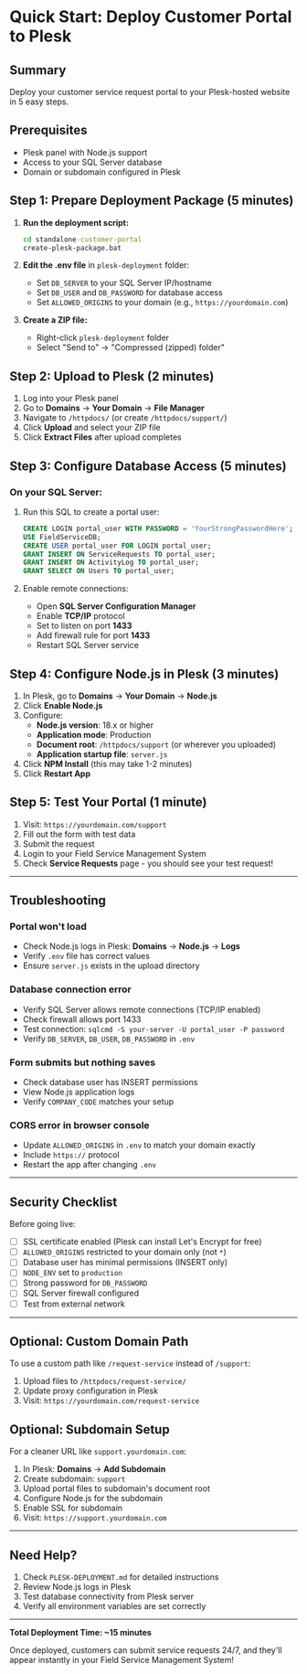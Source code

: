 # Quick Start: Deploy Customer Portal to Plesk

## Summary
Deploy your customer service request portal to your Plesk-hosted website in 5 easy steps.

## Prerequisites
- Plesk panel with Node.js support
- Access to your SQL Server database
- Domain or subdomain configured in Plesk

## Step 1: Prepare Deployment Package (5 minutes)

1. **Run the deployment script:**
   ```cmd
   cd standalone-customer-portal
   create-plesk-package.bat
   ```

2. **Edit the .env file** in `plesk-deployment` folder:
   - Set `DB_SERVER` to your SQL Server IP/hostname
   - Set `DB_USER` and `DB_PASSWORD` for database access
   - Set `ALLOWED_ORIGINS` to your domain (e.g., `https://yourdomain.com`)

3. **Create a ZIP file:**
   - Right-click `plesk-deployment` folder
   - Select "Send to" → "Compressed (zipped) folder"

## Step 2: Upload to Plesk (2 minutes)

1. Log into your Plesk panel
2. Go to **Domains** → **Your Domain** → **File Manager**
3. Navigate to `/httpdocs/` (or create `/httpdocs/support/`)
4. Click **Upload** and select your ZIP file
5. Click **Extract Files** after upload completes

## Step 3: Configure Database Access (5 minutes)

### On your SQL Server:

1. Run this SQL to create a portal user:
   ```sql
   CREATE LOGIN portal_user WITH PASSWORD = 'YourStrongPasswordHere';
   USE FieldServiceDB;
   CREATE USER portal_user FOR LOGIN portal_user;
   GRANT INSERT ON ServiceRequests TO portal_user;
   GRANT INSERT ON ActivityLog TO portal_user;
   GRANT SELECT ON Users TO portal_user;
   ```

2. Enable remote connections:
   - Open **SQL Server Configuration Manager**
   - Enable **TCP/IP** protocol
   - Set to listen on port **1433**
   - Add firewall rule for port **1433**
   - Restart SQL Server service

## Step 4: Configure Node.js in Plesk (3 minutes)

1. In Plesk, go to **Domains** → **Your Domain** → **Node.js**
2. Click **Enable Node.js**
3. Configure:
   - **Node.js version**: 18.x or higher
   - **Application mode**: Production
   - **Document root**: `/httpdocs/support` (or wherever you uploaded)
   - **Application startup file**: `server.js`
4. Click **NPM Install** (this may take 1-2 minutes)
5. Click **Restart App**

## Step 5: Test Your Portal (1 minute)

1. Visit: `https://yourdomain.com/support`
2. Fill out the form with test data
3. Submit the request
4. Login to your Field Service Management System
5. Check **Service Requests** page - you should see your test request!

---

## Troubleshooting

### Portal won't load
- Check Node.js logs in Plesk: **Domains** → **Node.js** → **Logs**
- Verify `.env` file has correct values
- Ensure `server.js` exists in the upload directory

### Database connection error
- Verify SQL Server allows remote connections (TCP/IP enabled)
- Check firewall allows port 1433
- Test connection: `sqlcmd -S your-server -U portal_user -P password`
- Verify `DB_SERVER`, `DB_USER`, `DB_PASSWORD` in `.env`

### Form submits but nothing saves
- Check database user has INSERT permissions
- View Node.js application logs
- Verify `COMPANY_CODE` matches your setup

### CORS error in browser console
- Update `ALLOWED_ORIGINS` in `.env` to match your domain exactly
- Include `https://` protocol
- Restart the app after changing `.env`

---

## Security Checklist

Before going live:
- [ ] SSL certificate enabled (Plesk can install Let's Encrypt for free)
- [ ] `ALLOWED_ORIGINS` restricted to your domain only (not `*`)
- [ ] Database user has minimal permissions (INSERT only)
- [ ] `NODE_ENV` set to `production`
- [ ] Strong password for `DB_PASSWORD`
- [ ] SQL Server firewall configured
- [ ] Test from external network

---

## Optional: Custom Domain Path

To use a custom path like `/request-service` instead of `/support`:

1. Upload files to `/httpdocs/request-service/`
2. Update proxy configuration in Plesk
3. Visit: `https://yourdomain.com/request-service`

## Optional: Subdomain Setup

For a cleaner URL like `support.yourdomain.com`:

1. In Plesk: **Domains** → **Add Subdomain**
2. Create subdomain: `support`
3. Upload portal files to subdomain's document root
4. Configure Node.js for the subdomain
5. Enable SSL for subdomain
6. Visit: `https://support.yourdomain.com`

---

## Need Help?

1. Check `PLESK-DEPLOYMENT.md` for detailed instructions
2. Review Node.js logs in Plesk
3. Test database connectivity from Plesk server
4. Verify all environment variables are set correctly

---

**Total Deployment Time: ~15 minutes**

Once deployed, customers can submit service requests 24/7, and they'll appear instantly in your Field Service Management System!

